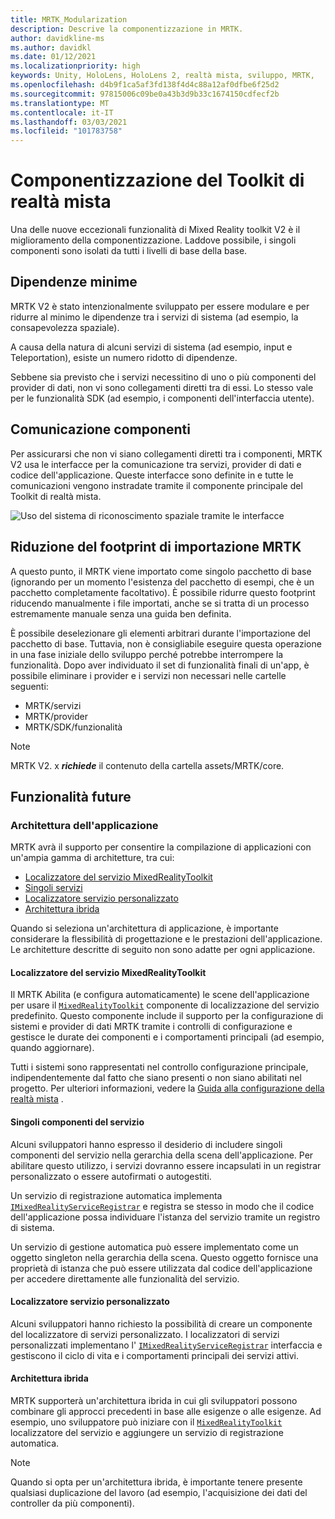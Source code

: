 ```yaml
---
title: MRTK_Modularization
description: Descrive la componentizzazione in MRTK.
author: davidkline-ms
ms.author: davidkl
ms.date: 01/12/2021
ms.localizationpriority: high
keywords: Unity, HoloLens, HoloLens 2, realtà mista, sviluppo, MRTK,
ms.openlocfilehash: d4b9f1ca5af3fd138f4d4c88a12af0dfbe6f25d2
ms.sourcegitcommit: 97815006c09be0a43b3d9b33c1674150cdfecf2b
ms.translationtype: MT
ms.contentlocale: it-IT
ms.lasthandoff: 03/03/2021
ms.locfileid: "101783758"
---
```

# <a name="mixed-reality-toolkit-componentization"></a>Componentizzazione del Toolkit di realtà mista

Una delle nuove eccezionali funzionalità di Mixed Reality toolkit V2 è il miglioramento della componentizzazione. Laddove possibile, i singoli componenti sono isolati da tutti i livelli di base della base.

## <a name="minimized-dependencies"></a>Dipendenze minime

MRTK V2 è stato intenzionalmente sviluppato per essere modulare e per ridurre al minimo le dipendenze tra i servizi di sistema (ad esempio, la consapevolezza spaziale).

A causa della natura di alcuni servizi di sistema (ad esempio, input e Teleportation), esiste un numero ridotto di dipendenze.

Sebbene sia previsto che i servizi necessitino di uno o più componenti del provider di dati, non vi sono collegamenti diretti tra di essi. Lo stesso vale per le funzionalità SDK (ad esempio, i componenti dell'interfaccia utente).

## <a name="component-communication"></a>Comunicazione componenti

Per assicurarsi che non vi siano collegamenti diretti tra i componenti, MRTK V2 usa le interfacce per la comunicazione tra servizi, provider di dati e codice dell'applicazione. Queste interfacce sono definite in e tutte le comunicazioni vengono instradate tramite il componente principale del Toolkit di realtà mista.

![Uso del sistema di riconoscimento spaziale tramite le interfacce](../features//Images/Packaging/AccessingViaInterfaces.png)

## <a name="minimizing-mrtk-import-footprint"></a>Riduzione del footprint di importazione MRTK

A questo punto, il MRTK viene importato come singolo pacchetto di base (ignorando per un momento l'esistenza del pacchetto di esempi, che è un pacchetto completamente facoltativo). È possibile ridurre questo footprint riducendo manualmente i file importati, anche se si tratta di un processo estremamente manuale senza una guida ben definita.

È possibile deselezionare gli elementi arbitrari durante l'importazione del pacchetto di base. Tuttavia, non è consigliabile eseguire questa operazione in una fase iniziale dello sviluppo perché potrebbe interrompere la funzionalità. Dopo aver individuato il set di funzionalità finali di un'app, è possibile eliminare i provider e i servizi non necessari nelle cartelle seguenti:

- MRTK/servizi
- MRTK/provider
- MRTK/SDK/funzionalità

> [!NOTE]
> MRTK V2. x **_richiede_** il contenuto della cartella assets/MRTK/core.

## <a name="upcoming-features"></a>Funzionalità future

### <a name="application-architecture"></a>Architettura dell'applicazione

MRTK avrà il supporto per consentire la compilazione di applicazioni con un'ampia gamma di architetture, tra cui:

- [Localizzatore del servizio MixedRealityToolkit](#mixedrealitytoolkit-service-locator)
- [Singoli servizi](#individual-service-components)
- [Localizzatore servizio personalizzato](#custom-service-locator)
- [Architettura ibrida](#hybrid-architecture)

Quando si seleziona un'architettura di applicazione, è importante considerare la flessibilità di progettazione e le prestazioni dell'applicazione. Le architetture descritte di seguito non sono adatte per ogni applicazione.

#### <a name="mixedrealitytoolkit-service-locator"></a>Localizzatore del servizio MixedRealityToolkit

Il MRTK Abilita (e configura automaticamente) le scene dell'applicazione per usare il [`MixedRealityToolkit`](xref:Microsoft.MixedReality.Toolkit.MixedRealityToolkit) componente di localizzazione del servizio predefinito. Questo componente include il supporto per la configurazione di sistemi e provider di dati MRTK tramite i controlli di configurazione e gestisce le durate dei componenti e i comportamenti principali (ad esempio, quando aggiornare).

Tutti i sistemi sono rappresentati nel controllo configurazione principale, indipendentemente dal fatto che siano presenti o non siano abilitati nel progetto. Per ulteriori informazioni, vedere la [Guida alla configurazione della realtà mista](../out-of-scope/MixedRealityConfigurationGuide.md) .

#### <a name="individual-service-components"></a>Singoli componenti del servizio

Alcuni sviluppatori hanno espresso il desiderio di includere singoli componenti del servizio nella gerarchia della scena dell'applicazione. Per abilitare questo utilizzo, i servizi dovranno essere incapsulati in un registrar personalizzato o essere autofirmati o autogestiti.

Un servizio di registrazione automatica implementa [`IMixedRealityServiceRegistrar`](xref:Microsoft.MixedReality.Toolkit.IMixedRealityServiceRegistrar) e registra se stesso in modo che il codice dell'applicazione possa individuare l'istanza del servizio tramite un registro di sistema.

Un servizio di gestione automatica può essere implementato come un oggetto singleton nella gerarchia della scena. Questo oggetto fornisce una proprietà di istanza che può essere utilizzata dal codice dell'applicazione per accedere direttamente alle funzionalità del servizio.

#### <a name="custom-service-locator"></a>Localizzatore servizio personalizzato

Alcuni sviluppatori hanno richiesto la possibilità di creare un componente del localizzatore di servizi personalizzato. I localizzatori di servizi personalizzati implementano l' [`IMixedRealityServiceRegistrar`](xref:Microsoft.MixedReality.Toolkit.IMixedRealityServiceRegistrar) interfaccia e gestiscono il ciclo di vita e i comportamenti principali dei servizi attivi.

#### <a name="hybrid-architecture"></a>Architettura ibrida

MRTK supporterà un'architettura ibrida in cui gli sviluppatori possono combinare gli approcci precedenti in base alle esigenze o alle esigenze. Ad esempio, uno sviluppatore può iniziare con il [`MixedRealityToolkit`](xref:Microsoft.MixedReality.Toolkit.MixedRealityToolkit) localizzatore del servizio e aggiungere un servizio di registrazione automatica.

> [!NOTE]
> Quando si opta per un'architettura ibrida, è importante tenere presente qualsiasi duplicazione del lavoro (ad esempio, l'acquisizione dei dati del controller da più componenti).
